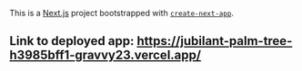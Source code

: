 This is a [Next.js](https://nextjs.org/) project bootstrapped with [`create-next-app`](https://github.com/vercel/next.js/tree/canary/packages/create-next-app).

## Link to deployed app: https://jubilant-palm-tree-h3985bff1-gravvy23.vercel.app/
